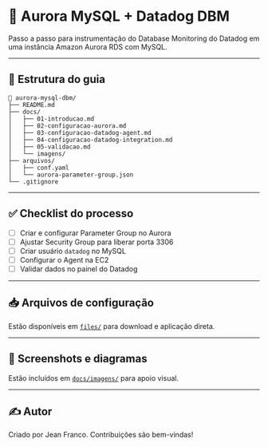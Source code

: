 # 🐬 Aurora MySQL + Datadog DBM

Passo a passo para instrumentação do Database Monitoring do Datadog em uma instância Amazon Aurora RDS com MySQL.

---

## 📂 Estrutura do guia

```
📁 aurora-mysql-dbm/
├── README.md
├── docs/
│   ├── 01-introducao.md
│   ├── 02-configuracao-aurora.md
│   ├── 03-configuracao-datadog-agent.md
│   ├── 04-configuracao-datadog-integration.md
│   ├── 05-validacao.md
│   └── imagens/
├── arquivos/
│   ├── conf.yaml
│   └── aurora-parameter-group.json
└── .gitignore
```

---

## ✅ Checklist do processo

- [ ] Criar e configurar Parameter Group no Aurora
- [ ] Ajustar Security Group para liberar porta 3306
- [ ] Criar usuário `datadog` no MySQL
- [ ] Configurar o Agent na EC2
- [ ] Validar dados no painel do Datadog

---

## 📥 Arquivos de configuração

Estão disponíveis em [`files/`](files/) para download e aplicação direta.

---

## 📸 Screenshots e diagramas

Estão incluídos em [`docs/imagens/`](docs/imagens/) para apoio visual.

---

## ✍️ Autor

Criado por Jean Franco. Contribuições são bem-vindas!